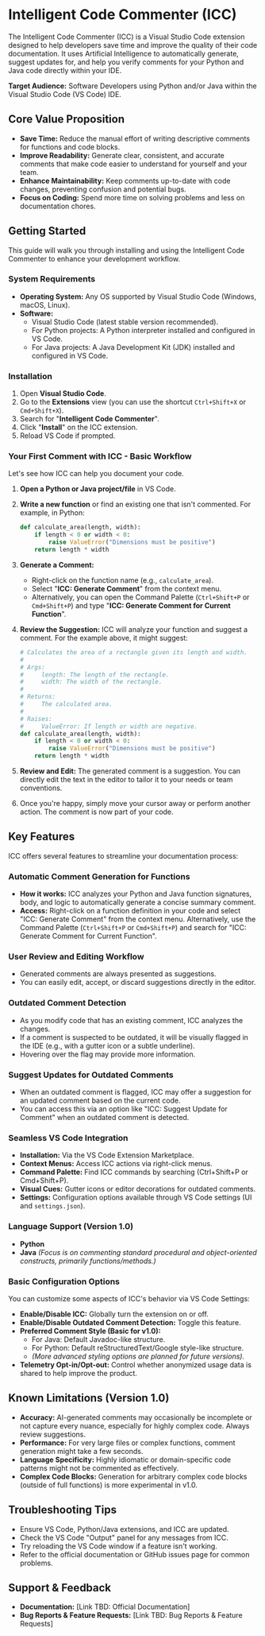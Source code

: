 # Intelligent Code Commenter (ICC)

The Intelligent Code Commenter (ICC) is a Visual Studio Code extension designed to help developers save time and improve the quality of their code documentation. It uses Artificial Intelligence to automatically generate, suggest updates for, and help you verify comments for your Python and Java code directly within your IDE.

**Target Audience:** Software Developers using Python and/or Java within the Visual Studio Code (VS Code) IDE.

## Core Value Proposition

*   **Save Time:** Reduce the manual effort of writing descriptive comments for functions and code blocks.
*   **Improve Readability:** Generate clear, consistent, and accurate comments that make code easier to understand for yourself and your team.
*   **Enhance Maintainability:** Keep comments up-to-date with code changes, preventing confusion and potential bugs.
*   **Focus on Coding:** Spend more time on solving problems and less on documentation chores.

## Getting Started

This guide will walk you through installing and using the Intelligent Code Commenter to enhance your development workflow.

### System Requirements

*   **Operating System:** Any OS supported by Visual Studio Code (Windows, macOS, Linux).
*   **Software:**
    *   Visual Studio Code (latest stable version recommended).
    *   For Python projects: A Python interpreter installed and configured in VS Code.
    *   For Java projects: A Java Development Kit (JDK) installed and configured in VS Code.

### Installation

1.  Open **Visual Studio Code**.
2.  Go to the **Extensions** view (you can use the shortcut `Ctrl+Shift+X` or `Cmd+Shift+X`).
3.  Search for "**Intelligent Code Commenter**".
4.  Click "**Install**" on the ICC extension.
5.  Reload VS Code if prompted.

### Your First Comment with ICC - Basic Workflow

Let's see how ICC can help you document your code.

1.  **Open a Python or Java project/file** in VS Code.
2.  **Write a new function** or find an existing one that isn't commented. For example, in Python:

    ```python
    def calculate_area(length, width):
        if length < 0 or width < 0:
            raise ValueError("Dimensions must be positive")
        return length * width
    ```

3.  **Generate a Comment:**
    *   Right-click on the function name (e.g., `calculate_area`).
    *   Select "**ICC: Generate Comment**" from the context menu.
    *   Alternatively, you can open the Command Palette (`Ctrl+Shift+P` or `Cmd+Shift+P`) and type "**ICC: Generate Comment for Current Function**".

4.  **Review the Suggestion:** ICC will analyze your function and suggest a comment. For the example above, it might suggest:

    ```python
    # Calculates the area of a rectangle given its length and width.
    #
    # Args:
    #     length: The length of the rectangle.
    #     width: The width of the rectangle.
    #
    # Returns:
    #     The calculated area.
    #
    # Raises:
    #     ValueError: If length or width are negative.
    def calculate_area(length, width):
        if length < 0 or width < 0:
            raise ValueError("Dimensions must be positive")
        return length * width
    ```

5.  **Review and Edit:** The generated comment is a suggestion. You can directly edit the text in the editor to tailor it to your needs or team conventions.
6.  Once you're happy, simply move your cursor away or perform another action. The comment is now part of your code.

## Key Features

ICC offers several features to streamline your documentation process:

### Automatic Comment Generation for Functions

*   **How it works:** ICC analyzes your Python and Java function signatures, body, and logic to automatically generate a concise summary comment.
*   **Access:** Right-click on a function definition in your code and select "ICC: Generate Comment" from the context menu. Alternatively, use the Command Palette (`Ctrl+Shift+P` or `Cmd+Shift+P`) and search for "ICC: Generate Comment for Current Function".

### User Review and Editing Workflow

*   Generated comments are always presented as suggestions.
*   You can easily edit, accept, or discard suggestions directly in the editor.

### Outdated Comment Detection

*   As you modify code that has an existing comment, ICC analyzes the changes.
*   If a comment is suspected to be outdated, it will be visually flagged in the IDE (e.g., with a gutter icon or a subtle underline).
*   Hovering over the flag may provide more information.

### Suggest Updates for Outdated Comments

*   When an outdated comment is flagged, ICC may offer a suggestion for an updated comment based on the current code.
*   You can access this via an option like "ICC: Suggest Update for Comment" when an outdated comment is detected.

### Seamless VS Code Integration

*   **Installation:** Via the VS Code Extension Marketplace.
*   **Context Menus:** Access ICC actions via right-click menus.
*   **Command Palette:** Find ICC commands by searching (Ctrl+Shift+P or Cmd+Shift+P).
*   **Visual Cues:** Gutter icons or editor decorations for outdated comments.
*   **Settings:** Configuration options available through VS Code settings (UI and `settings.json`).

### Language Support (Version 1.0)

*   **Python**
*   **Java**
    *(Focus is on commenting standard procedural and object-oriented constructs, primarily functions/methods.)*

### Basic Configuration Options

You can customize some aspects of ICC's behavior via VS Code Settings:

*   **Enable/Disable ICC:** Globally turn the extension on or off.
*   **Enable/Disable Outdated Comment Detection:** Toggle this feature.
*   **Preferred Comment Style (Basic for v1.0):**
    *   For Java: Default Javadoc-like structure.
    *   For Python: Default reStructuredText/Google style-like structure.
    *   *(More advanced styling options are planned for future versions).*
*   **Telemetry Opt-in/Opt-out:** Control whether anonymized usage data is shared to help improve the product.

## Known Limitations (Version 1.0)

*   **Accuracy:** AI-generated comments may occasionally be incomplete or not capture every nuance, especially for highly complex code. Always review suggestions.
*   **Performance:** For very large files or complex functions, comment generation might take a few seconds.
*   **Language Specificity:** Highly idiomatic or domain-specific code patterns might not be commented as effectively.
*   **Complex Code Blocks:** Generation for arbitrary complex code blocks (outside of full functions) is more experimental in v1.0.

## Troubleshooting Tips

*   Ensure VS Code, Python/Java extensions, and ICC are updated.
*   Check the VS Code "Output" panel for any messages from ICC.
*   Try reloading the VS Code window if a feature isn't working.
*   Refer to the official documentation or GitHub issues page for common problems.

## Support & Feedback

*   **Documentation:** [Link TBD: Official Documentation]
*   **Bug Reports & Feature Requests:** [Link TBD: Bug Reports & Feature Requests]
